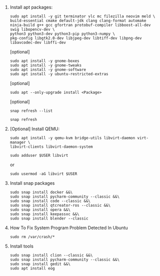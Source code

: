 1. Install apt packages:
    ```
    sudo apt install -y git terminator vlc mc filezilla neovim meld \
    build-essential cmake default-jdk clang clang-format automake ninja-build g++ gcc gfortran protobuf-compiler libboost-all-dev swig libopencv-dev \
    python3 python3-dev python3-pip python3-numpy \
    pkg-config libgtk2.0-dev libjpeg-dev libtiff-dev libpng-dev libavcodec-dev libffi-dev
    ```
    [optional]
    ```
    sudo apt install -y gnome-boxes
    sudo apt install -y gnome-tweaks
    sudo apt install -y gnome-software
    sudo apt install -y ubuntu-restricted-extras
    ```
    
    [optional]
    ```
    sudo apt --only-upgrade install <Package>
    ```
    [optional]
    ```
    snap refresh --list
    ```
    ```
    snap refresh
    ```
    
1. [Optional] Install QEMU:
    ```
    sudo apt install -y qemu-kvm bridge-utils libvirt-daemon virt-manager \
	libvirt-clients libvirt-daemon-system
    ```
    ```
    sudo adduser $USER libvirt
    ```
    or
    ```
    sudo usermod -aG libvirt $USER
    ```

1. Install snap packages
    ```
    sudo snap install docker &&\
    sudo snap install pycharm-community --classic &&\
    sudo snap install code --classic &&\
    sudo snap install qtcreator-ros --classic &&\
    sudo snap install opera &&\
    sudo snap install keepassxc &&\
    sudo snap install blender --classic
    ```
1. How To Fix System Program Problem Detected In Ubuntu
    ```
    sudo rm /var/crash/*
    ```
1. Install tools
    ```
    sudo snap install clion --classic &&\
    sudo snap install pycharm-community --classic &&\
    sudo snap install gedit &&\
    sudo apt install eog
    ```
